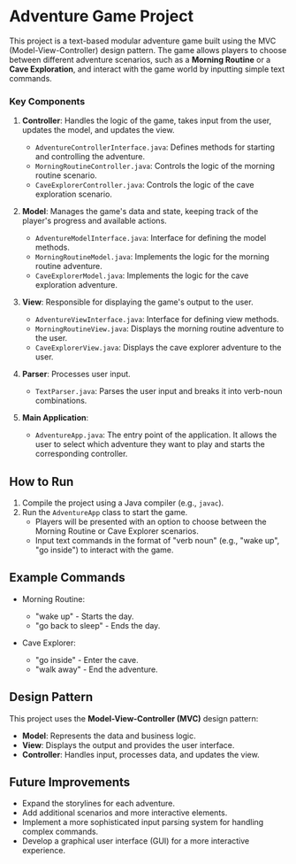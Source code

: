 # Adventure Game Project

This project is a text-based modular adventure game built using the MVC (Model-View-Controller) design pattern. The game allows players to choose between different adventure scenarios, such as a **Morning Routine** or a **Cave Exploration**, and interact with the game world by inputting simple text commands.

### Key Components

1. **Controller**: Handles the logic of the game, takes input from the user, updates the model, and updates the view.
   - `AdventureControllerInterface.java`: Defines methods for starting and controlling the adventure.
   - `MorningRoutineController.java`: Controls the logic of the morning routine scenario.
   - `CaveExplorerController.java`: Controls the logic of the cave exploration scenario.

2. **Model**: Manages the game's data and state, keeping track of the player's progress and available actions.
   - `AdventureModelInterface.java`: Interface for defining the model methods.
   - `MorningRoutineModel.java`: Implements the logic for the morning routine adventure.
   - `CaveExplorerModel.java`: Implements the logic for the cave exploration adventure.

3. **View**: Responsible for displaying the game's output to the user.
   - `AdventureViewInterface.java`: Interface for defining view methods.
   - `MorningRoutineView.java`: Displays the morning routine adventure to the user.
   - `CaveExplorerView.java`: Displays the cave explorer adventure to the user.

4. **Parser**: Processes user input.
   - `TextParser.java`: Parses the user input and breaks it into verb-noun combinations.

5. **Main Application**:
   - `AdventureApp.java`: The entry point of the application. It allows the user to select which adventure they want to play and starts the corresponding controller.

## How to Run

1. Compile the project using a Java compiler (e.g., `javac`).
2. Run the `AdventureApp` class to start the game. 
   - Players will be presented with an option to choose between the Morning Routine or Cave Explorer scenarios.
   - Input text commands in the format of "verb noun" (e.g., "wake up", "go inside") to interact with the game.

## Example Commands

- Morning Routine:
  - "wake up" - Starts the day.
  - "go back to sleep" - Ends the day.

- Cave Explorer:
  - "go inside" - Enter the cave.
  - "walk away" - End the adventure.

## Design Pattern

This project uses the **Model-View-Controller (MVC)** design pattern:
- **Model**: Represents the data and business logic.
- **View**: Displays the output and provides the user interface.
- **Controller**: Handles input, processes data, and updates the view.

## Future Improvements

- Expand the storylines for each adventure.
- Add additional scenarios and more interactive elements.
- Implement a more sophisticated input parsing system for handling complex commands.
- Develop a graphical user interface (GUI) for a more interactive experience.
